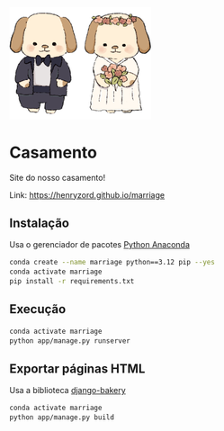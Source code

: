 
<img alt="casal de noivos" src="app/static/img/icons/noivos.png" style="width: 50%;">

# Casamento

Site do nosso casamento!

Link: https://henryzord.github.io/marriage

## Instalação

Usa o gerenciador de pacotes [Python Anaconda](https://www.anaconda.com/download)

```bash
conda create --name marriage python==3.12 pip --yes
conda activate marriage
pip install -r requirements.txt
```

## Execução

```bash
conda activate marriage
python app/manage.py runserver
```

## Exportar páginas HTML

Usa a biblioteca [django-bakery](https://palewi.re/docs/django-bakery/index.html)

```bash
conda activate marriage
python app/manage.py build
```

